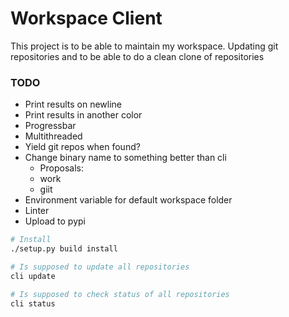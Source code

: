 # Workspace Client


This project is to be able to maintain my workspace.
Updating git repositories and to be able to do a clean clone of repositories


### TODO
* Print results on newline
* Print results in another color
* Progressbar
* Multithreaded
* Yield git repos when found?
* Change binary name to something better than cli
  - Proposals:
  * work
  * giit
* Environment variable for default workspace folder
* Linter
* Upload to pypi


```bash
# Install
./setup.py build install

# Is supposed to update all repositories
cli update

# Is supposed to check status of all repositories
cli status
```
